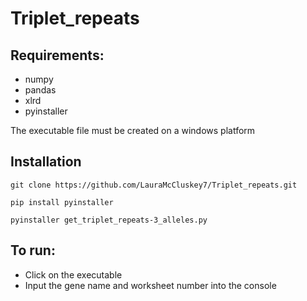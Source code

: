 # Triplet_repeats

## Requirements:

* numpy
* pandas
* xlrd
* pyinstaller 

The executable file must be created on a windows platform 



## Installation

```
git clone https://github.com/LauraMcCluskey7/Triplet_repeats.git 

```

```
pip install pyinstaller
```

```
pyinstaller get_triplet_repeats-3_alleles.py

```



## To run:


* Click on the executable 
* Input the gene name and worksheet number into the console
